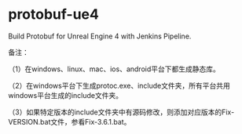 # protobuf-ue4
Build Protobuf for Unreal Engine 4 with Jenkins Pipeline.


备注：

（1）在windows、linux、mac、ios、android平台下都生成静态库。

（2）在windows平台下生成protoc.exe、include文件夹，所有平台共用windows平台生成的include文件夹。

（3）如果特定版本的include文件夹中有源码修改，则添加对应版本的Fix-VERSION.bat文件，参看Fix-3.6.1.bat。

